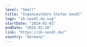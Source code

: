 ```yaml
---
level: "Small"
title: "Ingenieurbüro Stefan Sendl"
logo: "ib-sendl.de.svg"
startDate: "2024-01-01"
endDate: "2025-02-28"
link: "https://ib-sendl.de/"
country: "Germany"
---
```


